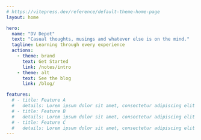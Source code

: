 ```yaml
---
# https://vitepress.dev/reference/default-theme-home-page
layout: home

hero:
  name: "DV Depot"
  text: "Casual thoughts, musings and whatever else is on the mind."
  tagline: Learning through every experience
  actions:
    - theme: brand
      text: Get Started
      link: /notes/intro
    - theme: alt
      text: See the blog
      link: /blog/

features:
  # - title: Feature A
  #   details: Lorem ipsum dolor sit amet, consectetur adipiscing elit
  # - title: Feature B
  #   details: Lorem ipsum dolor sit amet, consectetur adipiscing elit
  # - title: Feature C
  #   details: Lorem ipsum dolor sit amet, consectetur adipiscing elit
---
```


